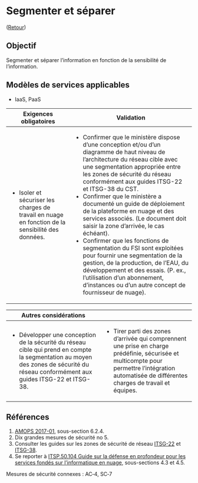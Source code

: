 # Segmenter et séparer

([Retour](../README.md))

## Objectif

Segmenter et séparer l’information en fonction de la sensibilité de l’information.

## Modèles de services applicables

- IaaS, PaaS

| Exigences obligatoires                                                                                           | Validation                                                                                                                                                                                                                                                                                                                                                                                                                                                                                                                                                                                                                                                                                                                                            |
| ---------------------------------------------------------------------------------------------------------------- | ----------------------------------------------------------------------------------------------------------------------------------------------------------------------------------------------------------------------------------------------------------------------------------------------------------------------------------------------------------------------------------------------------------------------------------------------------------------------------------------------------------------------------------------------------------------------------------------------------------------------------------------------------------------------------------------------------------------------------------------------------- |
| <ul><li>Isoler et sécuriser les charges de travail en nuage en fonction de la sensibilité des données.</li></ul> | <ul><li>Confirmer que le ministère dispose d’une conception et/ou d’un diagramme de haut niveau de l’architecture du réseau cible avec une segmentation appropriée entre les zones de sécurité du réseau conformément aux guides ITSG-22 et ITSG-38 du CST.</li><li>Confirmer que le ministère a documenté un guide de déploiement de la plateforme en nuage et des services associés. (Le document doit saisir la zone d’arrivée, le cas échéant).</li><li>Confirmer que les fonctions de segmentation du FSI sont exploitées pour fournir une segmentation de la gestion, de la production, de l’EAU, du développement et des essais. (P. ex., l’utilisation d’un abonnement, d’instances ou d’un autre concept de fournisseur de nuage).</li></ul> |

| Autres considérations                                                                                                                                                                               |                                                                                                                                                                                                                   |
| --------------------------------------------------------------------------------------------------------------------------------------------------------------------------------------------------- | ----------------------------------------------------------------------------------------------------------------------------------------------------------------------------------------------------------------- |
| <ul><li>Développer une conception de la sécurité du réseau cible qui prend en compte la segmentation au moyen des zones de sécurité du réseau conformément aux guides ITSG-22 et ITSG-38.</li></ul> | <ul><li>Tirer parti des zones d’arrivée qui comprennent une prise en charge prédéfinie, sécurisée et multicompte pour permettre l’intégration automatisée de différentes charges de travail et équipes.</li></ul> |

## Références

1. [AMOPS 2017-01](https://www.canada.ca/en/treasury-board-secretariat/services/access-information-privacy/security-identity-management/direction-secure-use-commercial-cloud-services-spin.html), sous-section 6.2.4.
2. Dix grandes mesures de sécurité no 5.
3. Consulter les guides sur les zones de sécurité de réseau [ITSG-22](https://cyber.gc.ca/fr/orientation/exigences-de-base-en-matiere-de-securite-pour-les-zones-de-securite-de-reseau-version) et [ITSG-38](https://cyber.gc.ca/fr/orientation/considerations-de-conception-relatives-au-positionnement-des-services-dans-les-zones).
4. Se reporter à [ITSP.50.104 Guide sur la défense en profondeur pour les services fondés sur l’informatique en nuage](https://cyber.gc.ca/fr/orientation/guide-sur-la-defense-en-profondeur-pour-les-services-fondes-sur-linfonuagique-itsp50104), sous-sections 4.3 et 4.5.

Mesures de sécurité connexes : AC‑4, SC‑7
